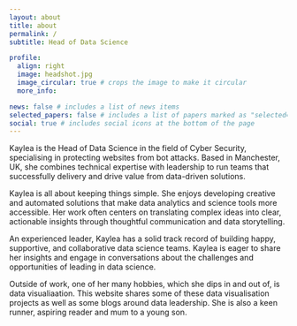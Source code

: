 ```yaml
---
layout: about
title: about
permalink: /
subtitle: Head of Data Science

profile:
  align: right
  image: headshot.jpg
  image_circular: true # crops the image to make it circular
  more_info: 

news: false # includes a list of news items
selected_papers: false # includes a list of papers marked as "selected={true}"
social: true # includes social icons at the bottom of the page
---
```


Kaylea is the Head of Data Science in the field of Cyber Security, specialising in protecting websites from bot attacks. Based in Manchester, UK, she combines technical expertise with leadership to run teams that successfully delivery and drive value from data-driven solutions. 

Kaylea is all about keeping things simple. She enjoys developing creative and automated solutions that make data analytics and science tools more accessible. Her work often centers on translating complex ideas into clear, actionable insights through thoughtful communication and data storytelling.

An experienced leader, Kaylea has a solid track record of building happy, supportive, and collaborative data science teams. Kaylea is eager to share her insights and engage in conversations about the challenges and opportunities of leading in data science. 

Outside of work, one of her many hobbies, which she dips in and out of, is data visualiaation. This website shares some of these data visualisation projects as well as some blogs around data leadership. She is also a keen runner, aspiring reader and mum to a young son. 




